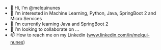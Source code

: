 - 👋 Hi, I’m @melquinunes
- 👀 I’m interested in Machine Learning, Python, Java, SpringBoot 2 and Micro Services
- 🌱 I’m currently learning Java and SpringBoot 2
- 💞️ I’m looking to collaborate on ...
- 📫 How to reach me on my Linkedin (www.linkedin.com/in/melqui-nunes)

<!---
melquinunes/melquinunes is a ✨ special ✨ repository because its `README.md` (this file) appears on your GitHub profile.
You can click the Preview link to take a look at your changes.
--->
